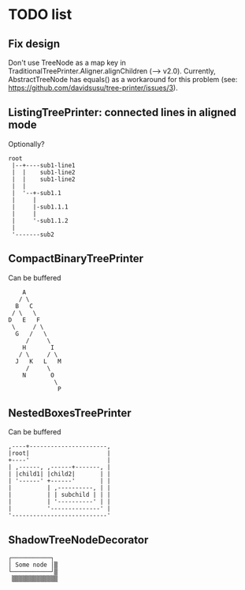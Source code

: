 # TODO list

## Fix design
Don't use TreeNode as a map key in TraditionalTreePrinter.Aligner.alignChildren (--> v2.0).
Currently, AbstractTreeNode has equals() as a workaround for this problem
(see: https://github.com/davidsusu/tree-printer/issues/3).

## ListingTreePrinter: connected lines in aligned mode

Optionally?

    root
     |--+----sub1-line1
     |  |    sub1-line2
     |  |    sub1-line2
     |  |
     |  '--+-sub1.1
     |     |
     |     |-sub1.1.1
     |     |
     |     '-sub1.1.2
     |
     '-------sub2


## CompactBinaryTreePrinter

Can be buffered

        A
       / \
      B   C
     / \   \
    D   E   F
     \     / \
      G   /   \
         /     \
        H       I
       / \     / \
      J   K   L   M
         /     \
        N       O
                 \
                  P


## NestedBoxesTreePrinter

Can be buffered

    ,----+----------------------,
    |root|                      |
    +----'                      |
    | ,------, ,------+-------, |
    | |child1| |child2|       | |
    | '------' +------'       | |
    |          | ,----------, | |
    |          | | subchild | | |
    |          | '----------' | |
    |          '--------------' |
    '---------------------------'


## ShadowTreeNodeDecorator

    ┌───────────┐
    │ Some node │▒
    └───────────┘▒
     ▒▒▒▒▒▒▒▒▒▒▒▒▒
